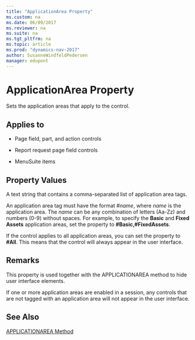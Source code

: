 ```yaml
---
title: "ApplicationArea Property"
ms.custom: na
ms.date: 06/09/2017
ms.reviewer: na
ms.suite: na
ms.tgt_pltfrm: na
ms.topic: article
ms.prod: "dynamics-nav-2017"
author: SusanneWindfeldPedersen
manager: edupont
---
```

# ApplicationArea Property
Sets the application areas that apply to the control.  
  
## Applies to  
  
-   Page field, part, and action controls 
  
-   Report request page field controls  
  
-   MenuSuite items  
  
## Property Values  
 A text string that contains a comma-separated list of application area tags.  
  
 An application area tag must have the format #*name*, where *name* is the application area. The *name* can be any combination of letters (Aa-Zz) and numbers (0-9) without spaces. For example, to specify the **Basic** and **Fixed Assets** application areas, set the property to **\#Basic,\#FixedAssets**.  
  
 If the control applies to all application areas, you can set the property to **#All**. This means that the control will always appear in the user interface.  
  
## Remarks  
 This property is used together with the APPLICATIONAREA method to hide user interface elements.  
  
 If one or more application areas are enabled in a session, any controls that are not tagged with an application area will not appear in the user interface.  
   
## See Also  
 [APPLICATIONAREA Method](../methods/devenv-applicationarea-method.md)